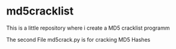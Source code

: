 # md5cracklist
This is a little repository where i create a MD5 cracklist programm

The second File md5crack.py is for cracking MD5 Hashes
